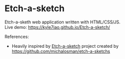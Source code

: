 # Etch-a-sketch
Etch-a-sketh web application written with HTML/CSS/JS.
<br>
Live demo: https://kyle7iao.github.io/Etch-a-sketch/

References:
- Heavily inspired by [Etch-a-sketch](https://github.com/michalosman/etch-a-sketch) project created by https://github.com/michalosman/etch-a-sketchs